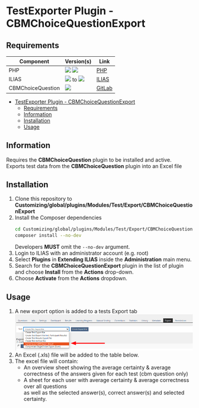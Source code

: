 # TestExporter Plugin - CBMChoiceQuestionExport

## Requirements

                                                    
| Component         | Version(s)                                                                                           | Link                      |
|-------------------|------------------------------------------------------------------------------------------------------|---------------------------|
| PHP               | ![](https://img.shields.io/badge/7.3-blue.svg) ![](https://img.shields.io/badge/7.4-blue.svg)        | [PHP](https://php.net)    |
| ILIAS             | ![](https://img.shields.io/badge/7-orange.svg) to ![](https://img.shields.io/badge/7.999-orange.svg) | [ILIAS](https://ilias.de) |
| CBMChoiceQuestion | ![](https://img.shields.io/badge/r7-blue.svg)                                                        | [GitLab](https://gitlab.databay.de/Ilias-Plugins/CBMChoiceQuestion) |

<!-- TOC -->
* [TestExporter Plugin - CBMChoiceQuestionExport](#testexporter-plugin---cbmchoicequestionexport)
  * [Requirements](#requirements)
  * [Information](#information)
  * [Installation](#installation)
  * [Usage](#usage)
<!-- TOC -->

## Information

Requires the **CBMChoiceQuestion** plugin to be installed and active.  
Exports test data from the **CBMChoiceQuestion** plugin into an Excel file

## Installation

1. Clone this repository to **Customizing/global/plugins/Modules/Test/Export/CBMChoiceQuestionExport**
2. Install the Composer dependencies
   ```bash
   cd Customizing/global/plugins/Modules/Test/Export/CBMChoiceQuestionExport
   composer install --no-dev
   ```
   Developers **MUST** omit the `--no-dev` argument.
3. Login to ILIAS with an administrator account (e.g. root)
4. Select **Plugins** in **Extending ILIAS** inside the **Administration** main menu.
5. Search for the **CBMChoiceQuestionExport** plugin in the list of plugin and choose **Install** from the **Actions** drop-down.
6. Choose **Activate** from the **Actions** dropdown.

## Usage

1. A new export option is added to a tests Export tab
![Exporting CBM Choice Question Results](docs/images/exporting_cbm_choice_question_results.png)
2. An Excel (.xls) file will be added to the table below.
3. The excel file will contain:
   - An overview sheet showing the average certainty & average correctness of the answers given for each test (cbm question only)
   - A sheet for each user with average certainty & average correctness over all questions  
     as well as the selected answer(s), correct answer(s) and selected certainty.